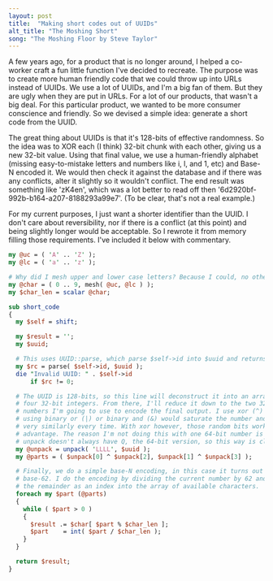 ```yaml
---
layout: post
title:  "Making short codes out of UUIDs"
alt_title: "The Moshing Short"
song: "The Moshing Floor by Steve Taylor"
---
```


A few years ago, for a product that is no longer around, I helped a co-worker craft a fun little function I've decided to recreate. The purpose was to create more human friendly code that we could throw up into URLs instead of UUIDs. We use a lot of UUIDs, and I'm a big fan of them. But they are ugly when they are put in URLs. For a lot of our products, that wasn't a big deal. For this particular product, we wanted to be more consumer conscience and friendly. So we devised a simple idea: generate a short code from the UUID.

The great thing about UUIDs is that it's 128-bits of effective randomness. So the idea was to XOR each (I think) 32-bit chunk with each other, giving us a new 32-bit value. Using that final value, we use a human-friendly alphabet (missing easy-to-mistake letters and numbers like i, l, and 1, etc) and Base-N encoded it. We would then check it against the database and if there was any conflicts, alter it slightly so it wouldn't conflict. The end result was something like 'zK4en', which was a lot better to read off then '6d2920bf-992b-b164-a207-8188293a99e7'. (To be clear, that's not a real example.)

For my current purposes, I just want a shorter identifier than the UUID. I don't care about reversibility, nor if there is a conflict (at this point) and being slightly longer would be acceptable. So I rewrote it from memory filling those requirements. I've included it below with commentary.

```perl
my @uc = ( 'A' .. 'Z' );
my @lc = ( 'a' .. 'z' );

# Why did I mesh upper and lower case letters? Because I could, no other reason
my @char = ( 0 .. 9, mesh( @uc, @lc ) );
my $char_len = scalar @char;

sub short_code
{
  my $self = shift;

  my $result = '';
  my $uuid;

  # This uses UUID::parse, which parse $self->id into $uuid and returns errors.
  my $rc = parse( $self->id, $uuid );
  die "Invalid UUID: " . $self->id
      if $rc != 0;

  # The UUID is 128-bits, so this line will deconstruct it into an array with
  # four 32-bit integers. From there, I'll reduce it down to the two 32-bit
  # numbers I'm going to use to encode the final output. I use xor (^) because
  # using binary or (|) or binary and (&) would saturate the number and encode
  # very similarly every time. With xor however, those random bits work to my
  # advantage. The reason I'm not doing this with one 64-bit number is because
  # unpack doesn't always have Q, the 64-bit version, so this way is clearer.
  my @unpack = unpack( 'LLLL', $uuid );
  my @parts = ( $unpack[0] ^ $unpack[2], $unpack[1] ^ $unpack[3] );

  # Finally, we do a simple base-N encoding, in this case it turns out to be
  # base-62. I do the encoding by dividing the current number by 62 and using
  # the remainder as an index into the array of available characters.
  foreach my $part (@parts)
  {
    while ( $part > 0 )
    {
      $result .= $char[ $part % $char_len ];
      $part    = int( $part / $char_len );
    }
  }

  return $result;
}
```
